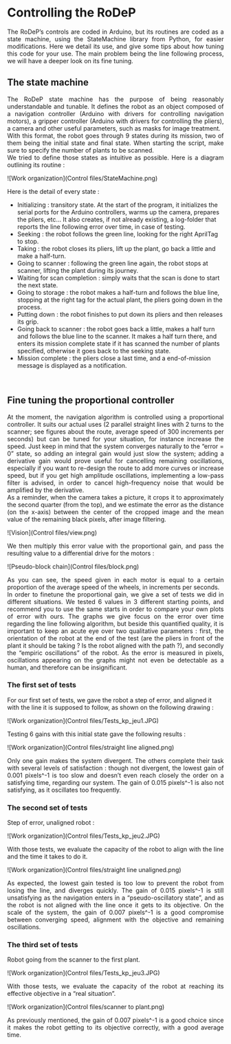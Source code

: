 # Controlling the RoDeP

<p align = justify>The RoDeP’s controls are coded in Arduino, but its routines are coded as a state machine, using the StateMachine library from Python, for easier modifications. Here we detail its use, and give some tips about how tuning this code for your use. The main problem being the line following process, we will have a deeper look on its fine tuning.<br/></p>

## The state machine

<p align = justify>The RoDeP state machine has the purpose of being reasonably understandable and tunable. It defines the robot as an object composed of a navigation controller (Arduino with drivers for controlling navigation motors), a gripper controller (Arduino with drivers for controlling the pliers), a camera and other useful parameters, such as masks for image treatment. <br/>
With this format, the robot goes through 9 states during its mission, two of them being the initial state and final state. When starting the script, make sure to specify the number of plants to be scanned.<br/>
We tried to define those states as intuitive as possible. Here is a diagram outlining its routine : <br/></p>

![Work organization](Control files/StateMachine.png)

<p align = justify>Here is the detail of every state :
<ul>
    <li>Initializing : transitory state. At the start of the program, it initializes the serial ports for the Arduino controllers, warms up the camera, prepares the pliers, etc… It also creates, if not already existing, a log-folder that reports the line following error over time, in case of testing.</li>

   <li>Seeking : the robot follows the green line, looking for the right AprilTag to stop.</li>

   <li>Taking : the robot closes its pliers, lift up the plant, go back a little and make a half-turn.</li>

   <li>Going to scanner : following the green line again, the robot stops at scanner, lifting the plant during its journey.</li>

   <li>Waiting for scan completion : simply waits that the scan is done to start the next state.</li>

   <li>Going to storage : the robot makes a half-turn and follows the blue line, stopping at the right tag for the actual plant, the pliers going down in the process.</li>

   <li>Putting down : the robot finishes to put down its pliers and then releases its grip.</li>

   <li>Going back to scanner : the robot goes back a little, makes a half turn and follows the blue line to the scanner. It makes a half turn there, and enters its mission complete state if it has scanned the number of plants specified, otherwise it goes back to the seeking state.</li>

   <li>Mission complete : the pliers close a last time, and a end-of-mission message is displayed as a notification. </li>

</ul> <br/></p>


## Fine tuning the proportional controller
<p align = justify>At the moment, the navigation algorithm is controlled using a proportional controller. It suits our actual uses (2 parallel straight lines with 2 turns to the scanner; see figures about the route, average speed of 300 increments per seconds) but can be tuned for your situation, for instance increase the speed. Just keep in mind that the system converges naturally to the “error = 0” state, so adding an integral gain would just slow the system; adding a derivative gain would prove useful for cancelling remaining oscillations, especially if you want to re-design the route to add more curves or increase speed, but if you get high amplitude oscillations, implementing a low-pass filter is advised, in order to cancel high-frequency noise that would be amplified by the derivative.
<br/>
As a reminder, when the camera takes a picture, it crops it to approximately the second quarter (from the top), and we estimate the error as the distance (on the x-axis) between the center of the cropped image and the mean value of the remaining black pixels, after image filtering.<br/></p>

![Vision](Control files/view.png)

<p align = justify>We then multiply this error value with the proportional gain, and pass the resulting value to a differential drive for the motors : <br/></p>

![Pseudo-block chain](Control files/block.png)

<p align = justify>As you can see, the speed given in each motor is equal to a certain proportion of the average speed of the wheels, in increments per seconds.<br/>
In order to finetune the proportional gain, we give a set of tests we did in different situations. We tested 6 values in 3 different starting points, and recommend you to use the same starts in order to compare your own plots of error with ours. The graphs we give focus on the error over time regarding the line following algorithm, but beside this quantified quality, it is important to keep an acute eye over two qualitative parameters : first, the orientation of the robot at the end of the test (are the pliers in front of the plant it should be taking ? Is the robot aligned with the path ?), and secondly the “empiric oscillations” of the robot. As the error is measured in pixels, oscillations appearing on the graphs might not even be detectable as a human, and therefore can be insignificant.<br/></p>

### The first set of tests
</p align = justify>For our first set of tests, we gave the robot a step of error, and aligned it with the line it is supposed to follow, as shown on the following drawing : <br/></p>

![Work organization](Control files/Tests_kp_jeu1.JPG)

<p align = justify>Testing 6 gains with this initial state gave the following results : <br/></p>

![Work organization](Control files/straight line aligned.png)

<p align = justify>Only one gain makes the system divergent. The others complete their task with several levels of satisfaction : though not divergent, the lowest gain of 0.001 pixels^-1 is too slow and doesn’t even reach closely the order on a satisfying time, regarding our system. The gain of 0.015 pixels^-1 is also not satisfying, as it oscillates too frequently. <br/></p>

### The second set of tests
</p align = justify>Step of error, unaligned robot :<br/></p>

![Work organization](Control files/Tests_kp_jeu2.JPG)

<p align = justify>With those tests, we evaluate the capacity of the robot to align with the line and the time it takes to do it. <br/></p>

![Work organization](Control files/straight line unaligned.png)

<p align = justify>As expected, the lowest gain tested is too low to prevent the robot from losing the line, and diverges quickly. The gain of 0.015 pixels^-1 is still unsatisfying as the navigation enters in a “pseudo-oscillatory state”, and as the robot is not aligned with the line once it gets to its objective. On the scale of the system, the gain of 0.007 pixels^-1 is a good compromise between converging speed, alignment with the objective and remaining oscillations.<br/></p>

### The third set of tests

</p aligny = justify>Robot going from the scanner to the first plant.<br/></p>

![Work organization](Control files/Tests_kp_jeu3.JPG)

<p align = justify>With those tests, we evaluate the capacity of the robot at reaching its effective objective in a “real situation”.</br></p>

![Work organization](Control files/scanner to plant.png)

<p align = justify>As previously mentioned, the gain of 0.007 pixels^-1 is a good choice since it makes the robot getting to its objective correctly, with a good average time.<br/></p>
